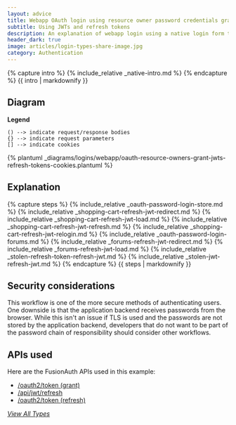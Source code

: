 ```yaml
---
layout: advice
title: Webapp OAuth login using resource owner password credentials grant
subtitle: Using JWTs and refresh tokens
description: An explanation of webapp login using a native login form that submits to the application backend and uses JWTs and refresh tokens in cookies
header_dark: true
image: articles/login-types-share-image.jpg
category: Authentication
---
```


{% capture intro %}
{% include_relative _native-intro.md %}
{% endcapture %}
{{ intro | markdownify }}

## Diagram

**Legend**

```text
() --> indicate request/response bodies
{} --> indicate request parameters
[] --> indicate cookies
```

{% plantuml _diagrams/logins/webapp/oauth-resource-owners-grant-jwts-refresh-tokens-cookies.plantuml %}

## Explanation

{% capture steps %}
{% include_relative _oauth-password-login-store.md %}
{% include_relative _shopping-cart-refresh-jwt-redirect.md %}
{% include_relative _shopping-cart-refresh-jwt-load.md %}
{% include_relative _shopping-cart-refresh-jwt-refresh.md %}
{% include_relative _shopping-cart-refresh-jwt-relogin.md %}
{% include_relative _oauth-password-login-forums.md %}
{% include_relative _forums-refresh-jwt-redirect.md %}
{% include_relative _forums-refresh-jwt-load.md %}
{% include_relative _stolen-refresh-token-refresh-jwt.md %}
{% include_relative _stolen-jwt-refresh-jwt.md %}
{% endcapture %}
{{ steps | markdownify }}

## Security considerations

This workflow is one of the more secure methods of authenticating users. One downside is that the application backend receives passwords from the browser. While this isn't an issue if TLS is used and the passwords are not stored by the application backend, developers that do not want to be part of the password chain of responsibility should consider other workflows.

## APIs used

Here are the FusionAuth APIs used in this example:

* [/oauth2/token (grant)](/docs/v1/tech/oauth/endpoints#resource-owner-credentials-grant-request)
* [/api/jwt/refresh](/docs/v1/tech/apis/jwt#refresh-a-jwt)
* [/oauth2/token (refresh)](/docs/v1/tech/oauth/endpoints#refresh-token-grant-request)

[_View All Types_](/articles/logins/types-of-logins-authentication-workflows)
